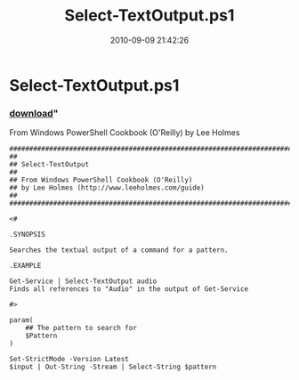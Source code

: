 ﻿---
pid:            2215
parent:         0
children:       
poster:         Lee Holmes
title:          Select-TextOutput.ps1
date:           2010-09-09 21:42:26
format:         posh
---

# Select-TextOutput.ps1

### [download](2215.ps1)"

From Windows PowerShell Cookbook (O'Reilly) by Lee Holmes

```posh
##############################################################################
##
## Select-TextOutput
##
## From Windows PowerShell Cookbook (O'Reilly)
## by Lee Holmes (http://www.leeholmes.com/guide)
##
##############################################################################

<#

.SYNOPSIS

Searches the textual output of a command for a pattern.

.EXAMPLE

Get-Service | Select-TextOutput audio
Finds all references to "Audio" in the output of Get-Service

#>

param(
    ## The pattern to search for
    $Pattern
)

Set-StrictMode -Version Latest
$input | Out-String -Stream | Select-String $pattern
```
